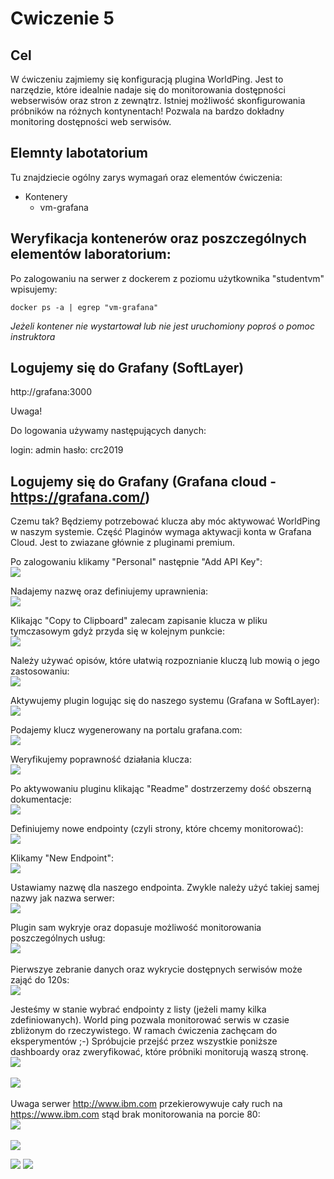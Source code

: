 # Cwiczenie 5

## Cel
W ćwiczeniu zajmiemy się konfiguracją plugina WorldPing. Jest to narzędzie, które idealnie nadaje się do monitorowania dostępności webserwisów oraz stron z zewnątrz. Istniej możliwość skonfigurowania próbników na różnych kontynentach! Pozwala na bardzo dokładny monitoring dostępności web serwisów.


## Elemnty labotatorium

Tu znajdziecie ogólny zarys wymagań oraz elementów ćwiczenia:

+ Kontenery
  * vm-grafana


## Weryfikacja kontenerów oraz poszczególnych elementów laboratorium:

Po zalogowaniu na serwer z dockerem z poziomu użytkownika "studentvm" wpisujemy:
```
docker ps -a | egrep "vm-grafana"
```

*Jeżeli kontener nie wystartował lub nie jest uruchomiony poproś o pomoc instruktora*

## Logujemy się do Grafany (SoftLayer)

http://grafana:3000

Uwaga!

Do logowania używamy następujących danych:

login: admin
hasło: crc2019

## Logujemy się do Grafany (Grafana cloud - https://grafana.com/)
Czemu tak? Będziemy potrzebować klucza aby móc aktywować WorldPing w naszym systemie. Część Plaginów wymaga aktywacji konta w Grafana Cloud. Jest to zwiazane głównie z pluginami premium.

Po zalogowaniu klikamy "Personal" następnie "Add API Key":<br/>
![](src/worldping-1.jpg "")

Nadajemy nazwę oraz definiujemy uprawnienia:<br/>
![](src/worldping-2.jpg "")

Klikając "Copy to Clipboard" zalecam zapisanie klucza w pliku tymczasowym gdyż przyda się w kolejnym punkcie:<br/>
![](src/worldping-3.jpg "")

Należy używać opisów, które ułatwią rozpoznianie kluczą lub mowią o jego zastosowaniu:<br/>
![](src/worldping-4.jpg "")

Aktywujemy plugin logując się do naszego systemu (Grafana w SoftLayer):<br/>
![](src/worldping-5.jpg "")

Podajemy klucz wygenerowany na portalu grafana.com:<br/>
![](src/worldping-7.jpg "")

Weryfikujemy poprawność działania klucza:<br/>
![](src/worldping-8.jpg "")

Po aktywowaniu pluginu klikając "Readme" dostrzerzemy dość obszerną dokumentacje:<br/>
![](src/worldping-9.jpg "")

Definiujemy nowe endpointy (czyli strony, które chcemy monitorować):<br/>
![](src/worldping-10.jpg "")

Klikamy "New Endpoint":<br/>
![](src/worldping-11.jpg "")

Ustawiamy nazwę dla naszego endpointa. Zwykle należy użyć takiej samej nazwy jak nazwa serwer:<br/>
![](src/worldping-12.jpg "")

Plugin sam wykryje oraz dopasuje możliwość monitorowania poszczególnych usług:<br/>
![](src/worldping-13.jpg "")
<br/><br/>
Pierwszye zebranie danych oraz wykrycie dostępnych serwisów może zająć do 120s:<br/>
![](src/worldping-14.jpg "")

Jesteśmy w stanie wybrać endpointy z listy (jeżeli mamy kilka zdefiniowanych). World ping pozwala monitorować serwis w czasie zbliżonym do rzeczywistego. W ramach ćwiczenia zachęcam do eksperymentów ;-) Spróbujcie przejść przez wszystkie poniższe dashboardy oraz zweryfikować, które próbniki monitorują waszą stronę.<br/>
![](src/worldping-15.jpg "")
<br/><br/>
![](src/worldping-16.jpg "")
<br><br/>
Uwaga serwer http://www.ibm.com przekierowywuje cały ruch na https://www.ibm.com stąd brak monitorowania na porcie 80:<br/>
![](src/worldping-17.jpg "")
<br/><br/>
![](src/worldping-18.jpg "")

[<img src="../images/prev.png">](../../cwiczenia/4/cwiczenie4.md)
[<img src="../images/next.png">](../../cwiczenia/6/cwiczenie6.md)
